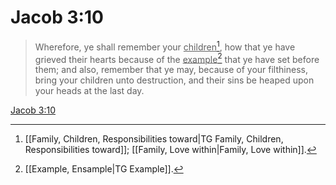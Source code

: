 # Jacob 3:10

> Wherefore, ye shall remember your <u>children</u>[^a], how that ye have grieved their hearts because of the <u>example</u>[^b] that ye have set before them; and also, remember that ye may, because of your filthiness, bring your children unto destruction, and their sins be heaped upon your heads at the last day.

[Jacob 3:10](https://www.churchofjesuschrist.org/study/scriptures/bofm/jacob/3?lang=eng&id=p10#p10)


[^a]: [[Family, Children, Responsibilities toward|TG Family, Children, Responsibilities toward]]; [[Family, Love within|Family, Love within]].  
[^b]: [[Example, Ensample|TG Example]].  
